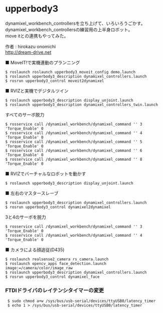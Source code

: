 # upperbody3
 
dynamixel_workbench_controllersを立ち上げて、いろいろうごかす。 <br>
dynamixel_workbench_controllersの練習用の上半身ロボット。 <br>
move itとの連携もやってみた。

作者 : hirokazu onomichi<br>
http://dream-drive.net

■ MoveIT!で実機連動のプランニング

~~~
$ roslaunch roslaunch upperbody3_moveit_config demo.launch
$ roslaunch upperbody3_description dynamixel_controllers.launch
$ rosrun upperbody3_control moveit2dynamixel
~~~


■ RVIZと実機でデジタルツイン

~~~
$ roslaunch upperbody3_description display_unjoint.launch
$ roslaunch upperbody3_description dynamixel_controllers_twin.launch
~~~

すべてのサーボ脱力

~~~
$ rosservice call /dynamixel_workbench/dynamixel_command '' 3 'Torque_Enable' 0
$ rosservice call /dynamixel_workbench/dynamixel_command '' 4 'Torque_Enable' 0
$ rosservice call /dynamixel_workbench/dynamixel_command '' 5 'Torque_Enable' 0
$ rosservice call /dynamixel_workbench/dynamixel_command '' 6 'Torque_Enable' 0
$ rosservice call /dynamixel_workbench/dynamixel_command '' 8 'Torque_Enable' 0
~~~

■ RVIZでバーチャルなロボットを動かす

~~~
$ roslaunch upperbody3_description display_unjoint.launch
~~~

■ 左右のマスタースレーブ

~~~
$ roslaunch upperbody3_description dynamixel_controllers.launch
$ rosrun upperbody3_control dynamixel2dynamixel
~~~

3と4のサーボを脱力
~~~
$ rosservice call /dynamixel_workbench/dynamixel_command '' 3 'Torque_Enable' 0
$ rosservice call /dynamixel_workbench/dynamixel_command '' 4 'Torque_Enable' 0
~~~

■ カメラによる顔追従(D435)

~~~
$ roslaunch realsense2_camera rs_camera.launch
$ roslaunch opencv_apps face_detection.launch image:=/camera/color/image_raw
$ roslaunch upperbody3_description dynamixel_controllers.launch
$ rosrun upperbody3_control dynamixel_face
~~~

### FTDIドライバのレイテンシタイマーの変更

```
 $ sudo chmod a+w /sys/bus/usb-serial/devices/ttyUSB0/latency_timer
 $ echo 1 > /sys/bus/usb-serial/devices/ttyUSB0/latency_timer
```